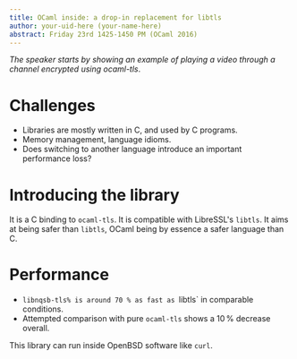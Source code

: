 ```yaml
---
title: OCaml inside: a drop-in replacement for libtls
author: your-uid-here (your-name-here)
abstract: Friday 23rd 1425-1450 PM (OCaml 2016)
---
```


*The speaker starts by showing an example of playing a video through a channel
encrypted using ocaml-tls*.

# Challenges

* Libraries are mostly written in C, and used by C programs.
* Memory management, language idioms.
* Does switching to another language introduce an important performance loss?

# Introducing the library

It is a C binding to `ocaml-tls`. It is compatible with LibreSSL's `libtls`. It
aims at being safer than `libtls`, OCaml being by essence a safer language than
C.

# Performance

* `libnqsb-tls% is around 70 % as fast as `libtls` in comparable conditions.
* Attempted comparison with pure `ocaml-tls` shows a 10 % decrease overall.

This library can run inside OpenBSD software like `curl`.
